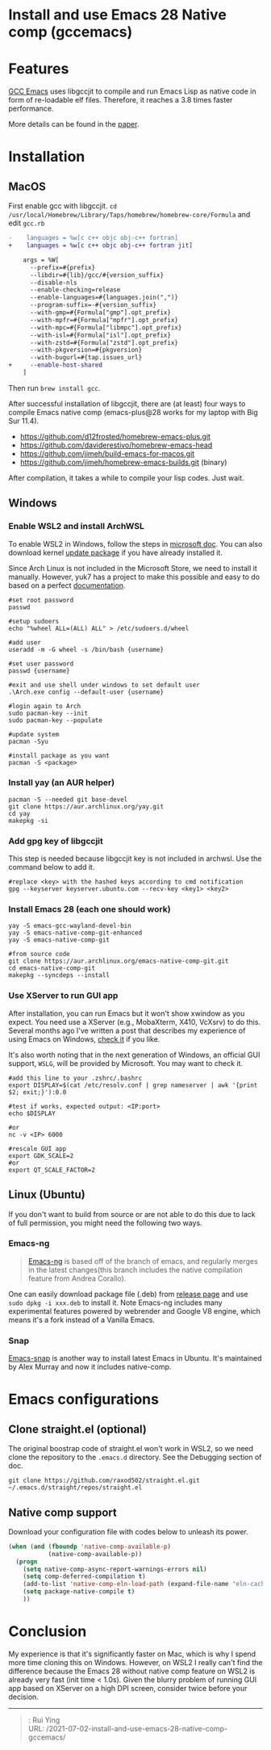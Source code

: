 # Install and use Emacs 28 Native comp (gccemacs)


# Features

[GCC Emacs](http://akrl.sdf.org/gccemacs.html) uses libgccjit to compile and run Emacs Lisp as native code in form of re-loadable elf files. Therefore, it reaches a 3.8 times faster performance.

More details can be found in the [paper](https://zenodo.org/record/3736363).

# Installation

## MacOS

First enable gcc with libgccjit. `cd /usr/local/Homebrew/Library/Taps/homebrew/homebrew-core/Formula` and edit `gcc.rb`

``` diff
-    languages = %w[c c++ objc obj-c++ fortran]
+    languages = %w[c c++ objc obj-c++ fortran jit]

    args = %W[
      --prefix=#{prefix}
      --libdir=#{lib}/gcc/#{version_suffix}
      --disable-nls
      --enable-checking=release
      --enable-languages=#{languages.join(",")}
      --program-suffix=-#{version_suffix}
      --with-gmp=#{Formula["gmp"].opt_prefix}
      --with-mpfr=#{Formula["mpfr"].opt_prefix}
      --with-mpc=#{Formula["libmpc"].opt_prefix}
      --with-isl=#{Formula["isl"].opt_prefix}
      --with-zstd=#{Formula["zstd"].opt_prefix}
      --with-pkgversion=#{pkgversion}
      --with-bugurl=#{tap.issues_url}
+     --enable-host-shared
    ]
```

Then run `brew install gcc`.

After successful installation of libgccjit, there are (at least) four ways to compile Emacs native comp (emacs-plus@28 works for my laptop with Big Sur 11.4).

- https://github.com/d12frosted/homebrew-emacs-plus.git
- https://github.com/daviderestivo/homebrew-emacs-head
- https://github.com/jimeh/build-emacs-for-macos.git
- https://github.com/jimeh/homebrew-emacs-builds.git (binary)

After compilation, it takes a while to compile your lisp codes. Just wait.

## Windows

### Enable WSL2 and install ArchWSL

To enable WSL2 in Windows, follow the steps in [microsoft doc](https://docs.microsoft.com/en-us/windows/wsl/install-win10). You can also download kernel [update package](https://wslstorestorage.blob.core.windows.net/wslblob/wsl_update_x64.msi) if you have already installed it.

Since Arch Linux is not included in the Microsoft Store, we need to install it manually. However, yuk7 has a project to make this possible and easy to do based on a perfect [documentation](https://wsldl-pg.github.io/ArchW-docs/How-to-Setup/).

``` shell
#set root password
passwd

#setup sudoers
echo "%wheel ALL=(ALL) ALL" > /etc/sudoers.d/wheel

#add user
useradd -m -G wheel -s /bin/bash {username}

#set user password
passwd {username}

#exit and use shell under windows to set default user
.\Arch.exe config --default-user {username}

#login again to Arch
sudo pacman-key --init
sudo pacman-key --populate

#update system
pacman -Syu

#install package as you want
pacman -S <package>
```

### Install yay (an AUR helper)

``` shell
pacman -S --needed git base-devel
git clone https://aur.archlinux.org/yay.git
cd yay
makepkg -si
```

### Add gpg key of libgccjit

This step is needed because libgccjit key is not included in archwsl. Use the command below to add it.

``` shell
#replace <key> with the hashed keys according to cmd notification
gpg --keyserver keyserver.ubuntu.com --recv-key <key1> <key2>
```

### Install Emacs 28 (each one should work)

``` shell
yay -S emacs-gcc-wayland-devel-bin
yay -S emacs-native-comp-git-enhanced
yay -S emacs-native-comp-git

#from source code
git clone https://aur.archlinux.org/emacs-native-comp-git.git
cd emacs-native-comp-git
makepkg --syncdeps --install
```
### Use XServer to run GUI app

After installation, you can run Emacs but it won't show xwindow as you expect. You need use a XServer (e.g., MobaXterm, X410, VcXsrv) to do this. Several months ago I've written a post that describes my experience of using Emacs on Windows, [check it](https://www.ruiying.online/post/run-emacs-in-wsl/) if you like.

It's also worth noting that in the next generation of Windows, an official GUI support, `WSLG`, will be provided by Microsoft. You may want to check it.

``` shell
#add this line to your .zshrc/.bashrc
export DISPLAY=$(cat /etc/resolv.conf | grep nameserver | awk '{print $2; exit;}'):0.0

#test if works, expected output: <IP:port>
echo $DISPLAY

#or
nc -v <IP> 6000

#rescale GUI app
export GDK_SCALE=2
#or
export QT_SCALE_FACTOR=2
```


## Linux (Ubuntu)

If you don't want to build from source or are not able to do this due to lack of full permission, you might need the following two ways.

### Emacs-ng

> [Emacs-ng](https://github.com/emacs-ng/emacs-ng) is based off of the branch of emacs, and regularly merges in the latest changes(this branch includes the native compilation feature from Andrea Corallo).

One can easily download package file (.deb) from [release page](https://github.com/emacs-ng/emacs-ng/releases) and use `sudo dpkg -i xxx.deb` to install it.
Note Emacs-ng includes many experimental features powered by webrender and Google V8 engine, which means it's a fork instead of a Vanilla Emacs.

### Snap

[Emacs-snap](https://snapcraft.io/emacs) is another way to install latest Emacs in Ubuntu. It's maintained by Alex Murray and now it includes native-comp.

# Emacs configurations

## Clone straight.el (optional)

The original boostrap code of straight.el won't work in WSL2, so we need clone the repository to the `.emacs.d` directory. See the Debugging section of doc.

```
git clone https://github.com/raxod502/straight.el.git ~/.emacs.d/straight/repos/straight.el
```

## Native comp support

Download your configuration file with codes below to unleash its power.

``` lisp
(when (and (fboundp 'native-comp-available-p)
           (native-comp-available-p))
  (progn
    (setq native-comp-async-report-warnings-errors nil)
    (setq comp-deferred-compilation t)
    (add-to-list 'native-comp-eln-load-path (expand-file-name "eln-cache/" user-emacs-directory))
    (setq package-native-compile t)
    ))
```

# Conclusion

My experience is that it's significantly faster on Mac, which is why I spend more time cloning this on Windows. However, on WSL2 I really can't find the difference because the Emacs 28 without native comp feature on WSL2 is already very fast (init time < 1.0s). Given the blurry problem of running GUI app based on XServer on a high DPI screen, consider twice before your decision.


---

> : Rui Ying  
> URL: /2021-07-02-install-and-use-emacs-28-native-comp-gccemacs/  

